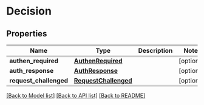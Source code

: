 # Decision

## Properties
Name | Type | Description | Notes
------------ | ------------- | ------------- | -------------
**authen_required** | [**AuthenRequired**](AuthenRequired.md) |  | [optional] 
**auth_response** | [**AuthResponse**](AuthResponse.md) |  | [optional] 
**request_challenged** | [**RequestChallenged**](RequestChallenged.md) |  | [optional] 

[[Back to Model list]](../README.md#documentation-for-models) [[Back to API list]](../README.md#documentation-for-api-endpoints) [[Back to README]](../README.md)


